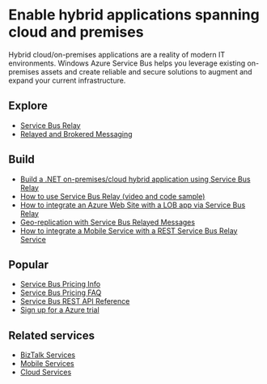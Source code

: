<properties 
	pageTitle="Enable Hybrid Applications Spanning Cloud and Premises | Windows Azure" 
	description="Learn how to build hybrid applications that span across the cloud and on premises." 
	services="service-bus" 
	documentationCenter=".net" 
	authors="sethmanheim" 
	manager="timlt" 
	editor=""/>

<tags
	ms.service="service-bus"
	ms.date="10/06/2015"
	wacn.date=""/>

# Enable hybrid applications spanning cloud and premises

Hybrid cloud/on-premises applications are a reality of modern IT environments. Windows Azure Service Bus helps you leverage existing on-premises assets and create reliable and secure solutions to augment and expand your current infrastructure.

## Explore

- [Service Bus Relay](/documentation/articles/service-bus-dotnet-how-to-use-relay)
- [Relayed and Brokered Messaging](/documentation/articles/service-bus-messaging-overview)

## Build

- [Build a .NET on-premises/cloud hybrid application using Service Bus Relay](/documentation/articles/service-bus-dotnet-hybrid-app-using-service-bus-relay)
- [How to use Service Bus Relay (video and code sample)](http://appfabricdemos.codeplex.com/releases/view/67597)
- [How to integrate an Azure Web Site with a LOB app via Service Bus Relay](https://code.msdn.microsoft.com/How-to-integrate-a-Windows-f1fedff8) 
- [Geo-replication with Service Bus Relayed Messages](http://code.msdn.microsoft.com/Geo-replication-with-16dbfecd)
- [How to integrate a Mobile Service with a REST Service Bus Relay Service](http://blogs.msdn.com/b/paolos/archive/2013/07/09/how-to-integrate-a-mobile-service-with-a-rest-service-bus-relay-service.aspx)
 
## Popular

- [Service Bus Pricing Info](/home/features/service-bus/#price)
- [Service Bus Pricing FAQ](/documentation/articles/service-bus-pricing-faq)
- [Service Bus REST API Reference](http://msdn.microsoft.com/zh-cn/library/azure/hh780717.aspx)
- [Sign up for a Azure trial](/pricing/1rmb-trial/)
 
## Related services
- [BizTalk Services](/hoeme/features/biztalk-services/)
- [Mobile Services](/home/features/mobile-services/)
- [Cloud Services](/home/features/cloud-services/) 
 